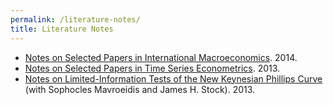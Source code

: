 ```yaml
---
permalink: /literature-notes/
title: Literature Notes
---
```


- [Notes on Selected Papers in International Macroeconomics](../files/notes_international_macro.pdf). 2014.
- [Notes on Selected Papers in Time Series Econometrics](../files/notes_time_series.pdf). 2013.
- [Notes on Limited-Information Tests of the New Keynesian Phillips Curve](../files/notes_nkpc.pdf) (with Sophocles Mavroeidis and James H. Stock). 2013.